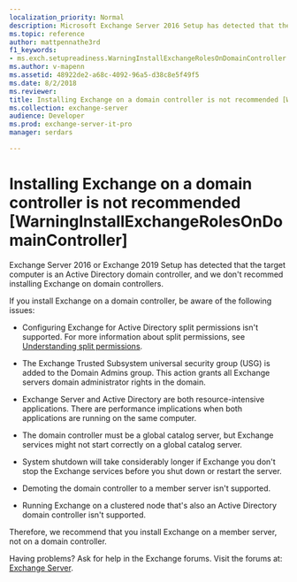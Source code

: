 ```yaml
---
localization_priority: Normal
description: Microsoft Exchange Server 2016 Setup has detected that the computer you're attempting to install Exchange 2016 on is an Active Directory domain controller. Installing Exchange 2016 on a domain controller isn't recommended.
ms.topic: reference
author: mattpennathe3rd
f1_keywords:
- ms.exch.setupreadiness.WarningInstallExchangeRolesOnDomainController
ms.author: v-mapenn
ms.assetid: 48922de2-a68c-4092-96a5-d38c8e5f49f5
ms.date: 8/2/2018
ms.reviewer: 
title: Installing Exchange on a domain controller is not recommended [WarningInstallExchangeRolesOnDomainController]
ms.collection: exchange-server
audience: Developer
ms.prod: exchange-server-it-pro
manager: serdars

---
```


# Installing Exchange on a domain controller is not recommended [WarningInstallExchangeRolesOnDomainController]

Exchange Server 2016 or Exchange 2019 Setup has detected that the target computer is an Active Directory domain controller, and we don't recommed installing Exchange on domain controllers.

If you install Exchange on a domain controller, be aware of the following issues:

- Configuring Exchange for Active Directory split permissions isn't supported. For more information about split permissions, see [Understanding split permissions](https://technet.microsoft.com/library/dd638106(v=exchg.150).aspx).

- The Exchange Trusted Subsystem universal security group (USG) is added to the Domain Admins group. This action grants all Exchange servers domain administrator rights in the domain.

- Exchange Server and Active Directory are both resource-intensive applications. There are performance implications when both applications are running on the same computer.

- The domain controller must be a global catalog server, but Exchange services might not start correctly on a global catalog server.

- System shutdown will take considerably longer if Exchange you don't stop the Exchange services before you shut down or restart the server.

- Demoting the domain controller to a member server isn't supported.

- Running Exchange on a clustered node that's also an Active Directory domain controller isn't supported.

Therefore, we recommend that you install Exchange on a member server, not on a domain controller.

Having problems? Ask for help in the Exchange forums. Visit the forums at: [Exchange Server](https://go.microsoft.com/fwlink/p/?linkId=60612).
